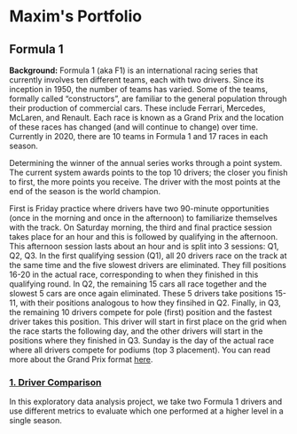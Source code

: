 # Maxim's Portfolio

## Formula 1

__Background:__ Formula 1 (aka F1) is an international racing series that currently involves ten different teams, each with two drivers. Since its inception in 1950, the number of teams has varied. Some of the teams, formally called “constructors”, are familiar to the general population through their production of commercial cars. These include Ferrari, Mercedes, McLaren, and Renault. Each race is known as a Grand Prix and the location of these races has changed (and will continue to change) over time. Currently in 2020, there are 10 teams in Formula 1 and 17 races in each season.

Determining the winner of the annual series works through a point system. The current system awards points to the top 10 drivers; the closer you finish to first, the more points you receive. The driver with the most points at the end of the season is the world champion. 

First is Friday practice where drivers have two 90-minute opportunities (once in the morning and once in the afternoon) to familiarize themselves with the track. On Saturday morning, the third and final practice session takes place for an hour and this is followed by qualifying in the afternoon. This afternoon session lasts about an hour and is split into 3 sessions: Q1, Q2, Q3. In the first qualifying session (Q1), all 20 drivers race on the track at the same time and the five slowest drivers are eliminated. They fill positions 16-20 in the actual race, corresponding to when they finished in this qualifying round. In Q2, the remaining 15 cars all race together and the slowest 5 cars are once again eliminated. These 5 drivers take positions 15-11, with their positions analogous to how they finsihed in Q2. Finally, in Q3, the remaining 10 drivers compete for pole (first) position and the fastest driver takes this position. This driver will start in first place on the grid when the race starts the following day, and the other drivers will start in the positions where they finished in Q3. Sunday is the day of the actual race where all drivers compete for podiums (top 3 placement). You can read more about the Grand Prix format [here](https://www.tutorialspoint.com/formula_one/formula_one_grand_prix_format.htm).

### [1. __Driver Comparison__](https://nbviewer.jupyter.org/github/mguzman123/Maxim-Guzman-Portfolio/blob/a2926918c5389b81e6d41ac6feb6ddf216228acd/notebooks/McLaren%202007%20-%20Lewis%20Hamilton%20vs.%20Fernando%20Alonso.ipynb)
In this exploratory data analysis project, we take two Formula 1 drivers and use different metrics to evaluate which one performed at a higher level in a single season.

